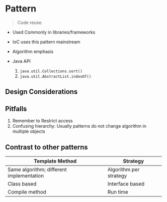 # Pattern

> Code reuse. 

- Used Commonly in libraries/frameworks
- IoC uses this pattern mainstream
- Algorithm emphasis


- Java API
  1. `java.util.Collections.sort()`
  2. `java.util.AbstractList.indexOf()`




## Design Considerations


## Pitfalls
1. Remember to Restrict access
2. Confusing hierarchy: Usually patterns do not change algorithm in multiple objects



## Contrast to other patterns

| Template Method                         | Strategy                            |
|-----------------------------------|-------------------------------------|
| Same algorithm; different implementation        | Algorithm per strategy      |
| Class based | Interface based |
| Compile method           | Run time   |